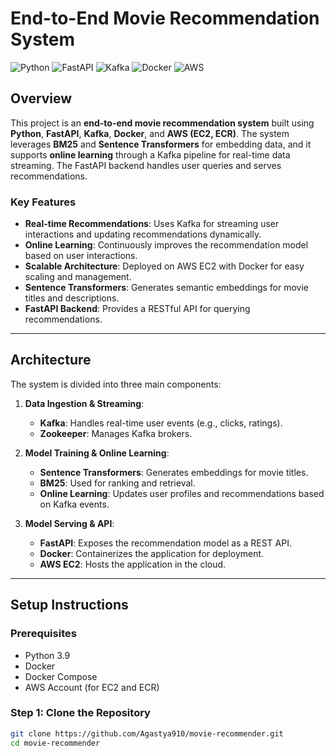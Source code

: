 # End-to-End Movie Recommendation System

![Python](https://img.shields.io/badge/Python-3.9-blue)
![FastAPI](https://img.shields.io/badge/FastAPI-0.85.0-green)
![Kafka](https://img.shields.io/badge/Kafka-3.2.0-orange)
![Docker](https://img.shields.io/badge/Docker-20.10.12-blue)
![AWS](https://img.shields.io/badge/AWS-EC2%2C%20ECR-yellow)

## Overview

This project is an **end-to-end movie recommendation system** built using **Python**, **FastAPI**, **Kafka**, **Docker**, and **AWS (EC2, ECR)**. The system leverages **BM25** and **Sentence Transformers** for embedding data, and it supports **online learning** through a Kafka pipeline for real-time data streaming. The FastAPI backend handles user queries and serves recommendations.

### Key Features
- **Real-time Recommendations**: Uses Kafka for streaming user interactions and updating recommendations dynamically.
- **Online Learning**: Continuously improves the recommendation model based on user interactions.
- **Scalable Architecture**: Deployed on AWS EC2 with Docker for easy scaling and management.
- **Sentence Transformers**: Generates semantic embeddings for movie titles and descriptions.
- **FastAPI Backend**: Provides a RESTful API for querying recommendations.

---

## Architecture

The system is divided into three main components:

1. **Data Ingestion & Streaming**:
   - **Kafka**: Handles real-time user events (e.g., clicks, ratings).
   - **Zookeeper**: Manages Kafka brokers.

2. **Model Training & Online Learning**:
   - **Sentence Transformers**: Generates embeddings for movie titles.
   - **BM25**: Used for ranking and retrieval.
   - **Online Learning**: Updates user profiles and recommendations based on Kafka events.

3. **Model Serving & API**:
   - **FastAPI**: Exposes the recommendation model as a REST API.
   - **Docker**: Containerizes the application for deployment.
   - **AWS EC2**: Hosts the application in the cloud.

---

## Setup Instructions

### Prerequisites
- Python 3.9
- Docker
- Docker Compose
- AWS Account (for EC2 and ECR)

### Step 1: Clone the Repository
```bash
git clone https://github.com/Agastya910/movie-recommender.git
cd movie-recommender
